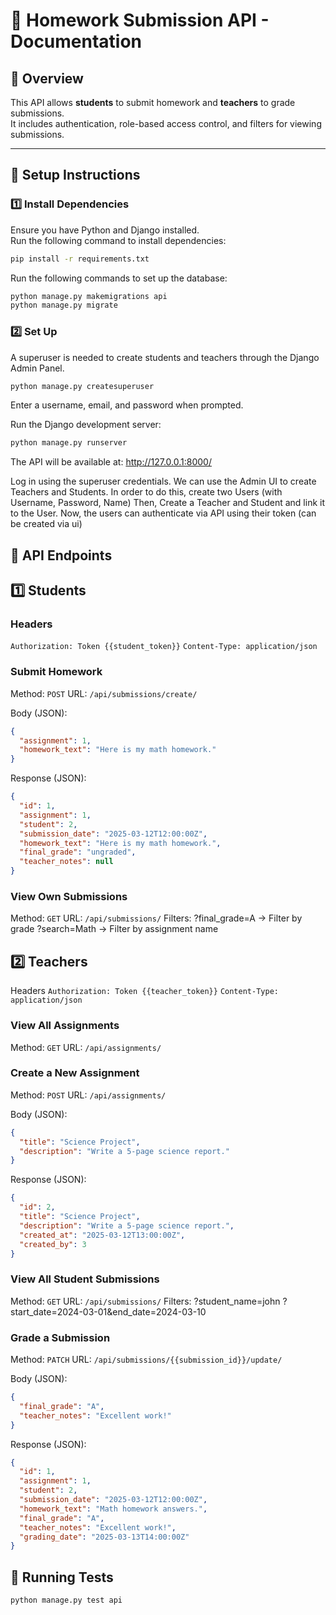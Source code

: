 # 📘 Homework Submission API - Documentation

## 📌 Overview

This API allows **students** to submit homework and **teachers** to grade submissions.  
It includes authentication, role-based access control, and filters for viewing submissions.

---

## 🚀 Setup Instructions

### **1️⃣ Install Dependencies**

Ensure you have Python and Django installed.  
Run the following command to install dependencies:

```sh
pip install -r requirements.txt
```

Run the following commands to set up the database:

```sh
python manage.py makemigrations api
python manage.py migrate
```

### **2️⃣ Set Up**

A superuser is needed to create students and teachers through the Django Admin Panel.

```sh
python manage.py createsuperuser
```

Enter a username, email, and password when prompted.

Run the Django development server:

```sh
python manage.py runserver
```

The API will be available at: http://127.0.0.1:8000/

Log in using the superuser credentials.
We can use the Admin UI to create Teachers and Students.
In order to do this, create two Users (with Username, Password, Name)
Then, Create a Teacher and Student and link it to the User.
Now, the users can authenticate via API using their token (can be created via ui)

## 📌 API Endpoints

## **1️⃣ Students**

### Headers

`Authorization: Token {{student_token}}`
`Content-Type: application/json`

### Submit Homework

Method: `POST`
URL: `/api/submissions/create/`

Body (JSON):

```json
{
  "assignment": 1,
  "homework_text": "Here is my math homework."
}
```

Response (JSON):

```json
{
  "id": 1,
  "assignment": 1,
  "student": 2,
  "submission_date": "2025-03-12T12:00:00Z",
  "homework_text": "Here is my math homework.",
  "final_grade": "ungraded",
  "teacher_notes": null
}
```

### View Own Submissions

Method: `GET`
URL: `/api/submissions/`
Filters:
?final_grade=A → Filter by grade
?search=Math → Filter by assignment name

## **2️⃣ Teachers**

Headers
`Authorization: Token {{teacher_token}}`
`Content-Type: application/json`

### View All Assignments

Method: `GET`
URL: `/api/assignments/`

### Create a New Assignment

Method: `POST`
URL: `/api/assignments/`

Body (JSON):

```json
{
  "title": "Science Project",
  "description": "Write a 5-page science report."
}
```

Response (JSON):

```json
{
  "id": 2,
  "title": "Science Project",
  "description": "Write a 5-page science report.",
  "created_at": "2025-03-12T13:00:00Z",
  "created_by": 3
}
```

### View All Student Submissions

Method: `GET`
URL: `/api/submissions/`
Filters:
?student_name=john
?start_date=2024-03-01&end_date=2024-03-10

### Grade a Submission

Method: `PATCH`
URL: `/api/submissions/{{submission_id}}/update/`

Body (JSON):

```json
{
  "final_grade": "A",
  "teacher_notes": "Excellent work!"
}
```

Response (JSON):

```json
{
  "id": 1,
  "assignment": 1,
  "student": 2,
  "submission_date": "2025-03-12T12:00:00Z",
  "homework_text": "Math homework answers.",
  "final_grade": "A",
  "teacher_notes": "Excellent work!",
  "grading_date": "2025-03-13T14:00:00Z"
}
```

## 🚀 Running Tests

```sh
python manage.py test api
```
